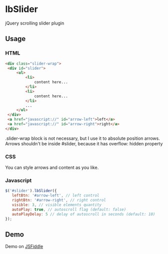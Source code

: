 lbSlider
========

jQuery scrolling slider plugin

## Usage

### HTML

 ```html
<div class="slider-wrap">
  <div id="slider">
      <ul>
          <li>
              content here...
          </li>
          <li>
              content here...
          </li>
          ...
      </ul>
  </div>
  <a href="javascript://" id="arrow-left">left</a>
  <a href="javascript://" id="arrow-right">right</a>
</div>
 ```
 
 .slider-wrap block is not necessary, but I use it to absolute position arrows. Arrows shouldn't be inside #slider, because it has overflow: hidden property
 
 ### CSS

You can style arrows and content as you like.
 
 ### Javascript
 
 ```javascript
 $('#slider').lbSlider({
    leftBtn: '#arrow-left', // left control
    rightBtn: '#arrow-right', // right control
    visible: 3, // visible elements quantity
    autoPlay: true, // autoscroll flag (default: false)
    autoPlayDelay: 5 // delay of autoscroll in seconds (default: 10)
});
```

## Demo

Demo on [JSFiddle](http://jsfiddle.net/equinoxlb/qZNnk/477/ "open demo")
